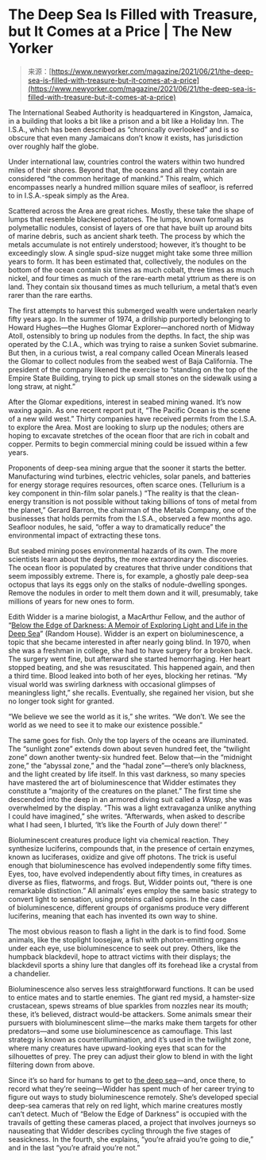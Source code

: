 <!--yml
category: 未分类
date: 2024-05-27 14:47:08
-->

# The Deep Sea Is Filled with Treasure, but It Comes at a Price | The New Yorker

> 来源：[https://www.newyorker.com/magazine/2021/06/21/the-deep-sea-is-filled-with-treasure-but-it-comes-at-a-price](https://www.newyorker.com/magazine/2021/06/21/the-deep-sea-is-filled-with-treasure-but-it-comes-at-a-price)

The International Seabed Authority is headquartered in Kingston, Jamaica, in a building that looks a bit like a prison and a bit like a Holiday Inn. The I.S.A., which has been described as “chronically overlooked” and is so obscure that even many Jamaicans don’t know it exists, has jurisdiction over roughly half the globe.

Under international law, countries control the waters within two hundred miles of their shores. Beyond that, the oceans and all they contain are considered “the common heritage of mankind.” This realm, which encompasses nearly a hundred million square miles of seafloor, is referred to in I.S.A.-speak simply as the Area.

Scattered across the Area are great riches. Mostly, these take the shape of lumps that resemble blackened potatoes. The lumps, known formally as polymetallic nodules, consist of layers of ore that have built up around bits of marine debris, such as ancient shark teeth. The process by which the metals accumulate is not entirely understood; however, it’s thought to be exceedingly slow. A single spud-size nugget might take some three million years to form. It has been estimated that, collectively, the nodules on the bottom of the ocean contain six times as much cobalt, three times as much nickel, and four times as much of the rare-earth metal yttrium as there is on land. They contain six thousand times as much tellurium, a metal that’s even rarer than the rare earths.

The first attempts to harvest this submerged wealth were undertaken nearly fifty years ago. In the summer of 1974, a drillship purportedly belonging to Howard Hughes—the Hughes Glomar Explorer—anchored north of Midway Atoll, ostensibly to bring up nodules from the depths. In fact, the ship was operated by the C.I.A., which was trying to raise a sunken Soviet submarine. But then, in a curious twist, a real company called Ocean Minerals leased the Glomar to collect nodules from the seabed west of Baja California. The president of the company likened the exercise to “standing on the top of the Empire State Building, trying to pick up small stones on the sidewalk using a long straw, at night.”

After the Glomar expeditions, interest in seabed mining waned. It’s now waxing again. As one recent report put it, “The Pacific Ocean is the scene of a new wild west.” Thirty companies have received permits from the I.S.A. to explore the Area. Most are looking to slurp up the nodules; others are hoping to excavate stretches of the ocean floor that are rich in cobalt and copper. Permits to begin commercial mining could be issued within a few years.

Proponents of deep-sea mining argue that the sooner it starts the better. Manufacturing wind turbines, electric vehicles, solar panels, and batteries for energy storage requires resources, often scarce ones. (Tellurium is a key component in thin-film solar panels.) “The reality is that the clean-energy transition is not possible without taking billions of tons of metal from the planet,” Gerard Barron, the chairman of the Metals Company, one of the businesses that holds permits from the I.S.A., observed a few months ago. Seafloor nodules, he said, “offer a way to dramatically reduce” the environmental impact of extracting these tons.

But seabed mining poses environmental hazards of its own. The more scientists learn about the depths, the more extraordinary the discoveries. The ocean floor is populated by creatures that thrive under conditions that seem impossibly extreme. There is, for example, a ghostly pale deep-sea octopus that lays its eggs only on the stalks of nodule-dwelling sponges. Remove the nodules in order to melt them down and it will, presumably, take millions of years for new ones to form.

Edith Widder is a marine biologist, a MacArthur Fellow, and the author of “[Below the Edge of Darkness: A Memoir of Exploring Light and Life in the Deep Sea](https://www.amazon.com/Below-Edge-Darkness-Memoir-Exploring/dp/0525509240)” (Random House). Widder is an expert on bioluminescence, a topic that she became interested in after nearly going blind. In 1970, when she was a freshman in college, she had to have surgery for a broken back. The surgery went fine, but afterward she started hemorrhaging. Her heart stopped beating, and she was resuscitated. This happened again, and then a third time. Blood leaked into both of her eyes, blocking her retinas. “My visual world was swirling darkness with occasional glimpses of meaningless light,” she recalls. Eventually, she regained her vision, but she no longer took sight for granted.

“We believe we see the world as it is,” she writes. “We don’t. We see the world as we need to see it to make our existence possible.”

The same goes for fish. Only the top layers of the oceans are illuminated. The “sunlight zone” extends down about seven hundred feet, the “twilight zone” down another twenty-six hundred feet. Below that—in the “midnight zone,” the “abyssal zone,” and the “hadal zone”—there’s only blackness, and the light created by life itself. In this vast darkness, so many species have mastered the art of bioluminescence that Widder estimates they constitute a “majority of the creatures on the planet.” The first time she descended into the deep in an armored diving suit called a *Wasp*, she was overwhelmed by the display. “This was a light extravaganza unlike anything I could have imagined,” she writes. “Afterwards, when asked to describe what I had seen, I blurted, ‘It’s like the Fourth of July down there!’ ”

Bioluminescent creatures produce light via chemical reaction. They synthesize luciferins, compounds that, in the presence of certain enzymes, known as luciferases, oxidize and give off photons. The trick is useful enough that bioluminescence has evolved independently some fifty times. Eyes, too, have evolved independently about fifty times, in creatures as diverse as flies, flatworms, and frogs. But, Widder points out, “there is one remarkable distinction.” All animals’ eyes employ the same basic strategy to convert light to sensation, using proteins called opsins. In the case of bioluminescence, different groups of organisms produce very different luciferins, meaning that each has invented its own way to shine.

The most obvious reason to flash a light in the dark is to find food. Some animals, like the stoplight loosejaw, a fish with photon-emitting organs under each eye, use bioluminescence to seek out prey. Others, like the humpback blackdevil, hope to attract victims with their displays; the blackdevil sports a shiny lure that dangles off its forehead like a crystal from a chandelier.

Bioluminescence also serves less straightforward functions. It can be used to entice mates and to startle enemies. The giant red mysid, a hamster-size crustacean, spews streams of blue sparkles from nozzles near its mouth; these, it’s believed, distract would-be attackers. Some animals smear their pursuers with bioluminescent slime—the marks make them targets for other predators—and some use bioluminescence as camouflage. This last strategy is known as counterillumination, and it’s used in the twilight zone, where many creatures have upward-looking eyes that scan for the silhouettes of prey. The prey can adjust their glow to blend in with the light filtering down from above.

Since it’s so hard for humans to get to [the deep sea](https://www.newyorker.com/magazine/2020/05/18/thirty-six-thousand-feet-under-the-sea)—and, once there, to record what they’re seeing—Widder has spent much of her career trying to figure out ways to study bioluminescence remotely. She’s developed special deep-sea cameras that rely on red light, which marine creatures mostly can’t detect. Much of “Below the Edge of Darkness” is occupied with the travails of getting these cameras placed, a project that involves journeys so nauseating that Widder describes cycling through the five stages of seasickness. In the fourth, she explains, “you’re afraid you’re going to die,” and in the last “you’re afraid you’re not.”
